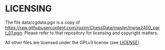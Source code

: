 # LICENSING

The file data/cgdata.pgn is a copy of https://raw.githubusercontent.com/rozim/ChessData/master/mega2400_part_01.pgn. Please refer to that repository for licensing and copyright matters.

All other files are licensed under the GPLv3 license (see [LICENSE](LICENSE)).

